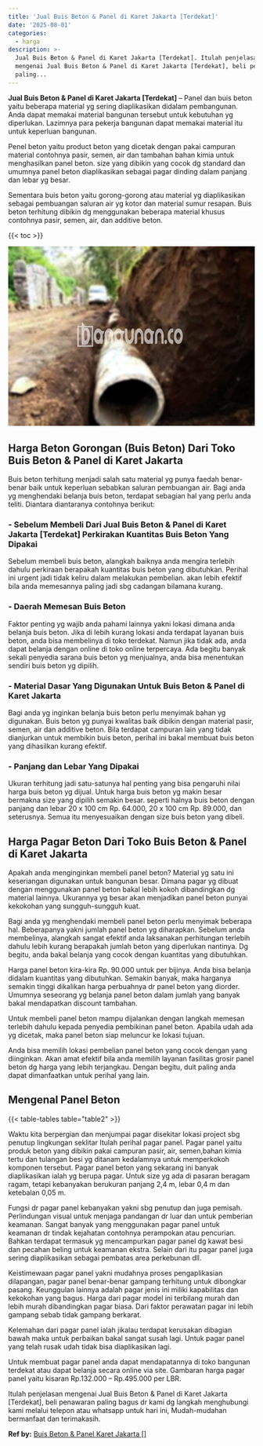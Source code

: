 ```yaml
---
title: 'Jual Buis Beton & Panel di Karet Jakarta [Terdekat]'
date: '2025-08-01'
categories:
  - harga
description: >-
  Jual Buis Beton & Panel di Karet Jakarta [Terdekat]. Itulah penjelasan
  mengenai Jual Buis Beton & Panel di Karet Jakarta [Terdekat], beli penawaran
  paling...
---
```


**Jual Buis Beton & Panel di Karet Jakarta \[Terdekat\]** – Panel dan buis beton yaitu beberapa material yg sering diaplikasikan didalam pembangunan. Anda dapat memakai material bangunan tersebut untuk kebutuhan yg diperlukan. Lazimnya para pekerja bangunan dapat memakai material itu untuk keperluan bangunan.

Penel beton yaitu product beton yang dicetak dengan pakai campuran material contohnya pasir, semen, air dan tambahan bahan kimia untuk menghasilkan panel beton. size yang dibikin yang cocok dg standard dan umumnya panel beton diaplikasikan sebagai pagar dinding dalam panjang dan lebar yg besar.

Sementara buis beton yaitu gorong-gorong atau material yg diaplikasikan sebagai pembuangan saluran air yg kotor dan material sumur resapan. Buis beton terhitung dibikin dg menggunakan beberapa material khusus contohnya pasir, semen, air, dan additive beton.

{{< toc >}}

![Jual Buis Beton & Panel di Karet Jakarta [Terdekat]](/images/jual-panel-buis-beton-murah-14.png)

## Harga Beton Gorongan (Buis Beton) Dari Toko Buis Beton & Panel di Karet Jakarta

Buis beton terhitung menjadi salah satu material yg punya faedah benar-benar baik untuk keperluan sebabkan saluran pembuangan air. Bagi anda yg menghendaki belanja buis beton, terdapat sebagian hal yang perlu anda teliti. Diantara diantaranya contohnya berikut:

### \- Sebelum Membeli Dari Jual Buis Beton & Panel di Karet Jakarta \[Terdekat\] Perkirakan Kuantitas Buis Beton Yang Dipakai

Sebelum membeli buis beton, alangkah baiknya anda mengira terlebih dahulu perkiraan berapakah kuantitas buis beton yang dibutuhkan. Perihal ini urgent jadi tidak keliru dalam melakukan pembelian. akan lebih efektif bila anda memesannya paling jadi sbg cadangan bilamana kurang.

### \- Daerah Memesan Buis Beton

Faktor penting yg wajib anda pahami lainnya yakni lokasi dimana anda belanja buis beton. Jika di lebih kurang lokasi anda terdapat layanan buis beton, anda bisa membelinya di toko terdekat. Namun jika tidak ada, anda dapat belanja dengan online di toko online terpercaya. Ada begitu banyak sekali penyedia sarana buis beton yg menjualnya, anda bisa menentukan sendiri buis beton yg dipilih.

### \- Material Dasar Yang Digunakan Untuk Buis Beton & Panel di Karet Jakarta

Bagi anda yg inginkan belanja buis beton perlu menyimak bahan yg digunakan. Buis beton yg punyai kwalitas baik dibikin dengan material pasir, semen, air dan additive beton. Bila terdapat campuran lain yang tidak dianjurkan untuk membikin buis beton, perihal ini bakal membuat buis beton yang dihasilkan kurang efektif.

### \- Panjang dan Lebar Yang Dipakai

Ukuran terhitung jadi satu-satunya hal penting yang bisa pengaruhi nilai harga buis beton yg dijual. Untuk harga buis beton yg makin besar bermakna size yang dipilih semakin besar. seperti halnya buis beton dengan panjang dan lebar 20 x 100 cm Rp. 64.000, 20 x 100 cm Rp. 89.000, dan seterusnya. Semua itu menyesuaikan dengan size buis beton yang dibeli.

## Harga Pagar Beton Dari Toko Buis Beton & Panel di Karet Jakarta

Apakah anda menginginkan membeli panel beton? Material yg satu ini keseriangan digunakan untuk bangunan besar. Dimana pagar yg dibuat dengan menggunakan panel beton bakal lebih kokoh dibandingkan dg material lainnya. Ukurannya yg besar akan menjadikan panel beton punyai kekokohan yang sungguh-sungguh kuat.

Bagi anda yg menghendaki membeli panel beton perlu menyimak beberapa hal. Beberapanya yakni jumlah panel beton yg diharapkan. Sebelum anda membelinya, alangkah sangat efektif anda laksanakan perhitungan terlebih dahulu lebih kurang berapakah jumlah beton yang diperlukan nantinya. Dg begitu, anda bakal belanja yang cocok dengan kuantitas yang dibutuhkan.

Harga panel beton kira-kira Rp. 90.000 untuk per bijinya. Anda bisa belanja didalam kuantitas yang dibutuhkan. Semakin banyak, maka harganya semakin tinggi dikalikan harga perbuahnya dr panel beton yang diorder. Umumnya seseorang yg belanja panel beton dalam jumlah yang banyak bakal mendapatkan discount tambahan.

Untuk membeli panel beton mampu dijalankan dengan langkah memesan terlebih dahulu kepada penyedia pembikinan panel beton. Apabila udah ada yg dicetak, maka panel beton siap meluncur ke lokasi tujuan.

Anda bisa memilih lokasi pembelian panel beton yang cocok dengan yang diinginkan. Akan amat efektif bila anda memilih layanan fasilitas grosir panel beton dg harga yang lebih terjangkau. Dengan begitu, duit paling anda dapat dimanfaatkan untuk perihal yang lain.

## Mengenal Panel Beton

{{< table-tables table="table2" >}}

Waktu kita berpergian dan menjumpai pagar disekitar lokasi project sbg penutup lingkungan seklitar Itulah perihal pagar panel. Pagar panel yaitu produk beton yang dibikin pakai campuran pasir, air, semen,bahan kimia tertu dan tulangan besi yg ditanam kedalamnya untuk memperkokoh komponen tersebut. Pagar panel beton yang sekarang ini banyak diaplikasikan ialah yg berupa pagar. Untuk size yg ada di pasaran beragam ragam, tetapi kebanyakan berukuran panjang 2,4 m, lebar 0,4 m dan ketebalan 0,05 m.

Fungsi dr pagar panel kebanyakan yakni sbg penutup dan juga pemisah. Perlindungan visual untuk menjaga pandangan dr luar dan untuk pemberian keamanan. Sangat banyak yang menggunakan pagar panel untuk keamanan dr tindak kejahatan contohnya perampokan atau pencurian. Bahkan terdapat termasuk yg mencampurkan pagar panel dg kawat besi dan pecahan beling untuk keamanan ekstra. Selain dari itu pagar panel juga sering diaplikasikan sebagai pembatas area perkebunan dll.

Keistimewaan pagar panel yakni mudahnya proses pengaplikasian dilapangan, pagar panel benar-benar gampang terhitung untuk dibongkar pasang. Keunggulan lainnya adalah pagar jenis ini miliki kapabilitas dan kekokohan yang bagus. Harga dari pagar model ini terbilang murah dan lebih murah dibandingkan pagar biasa. Dari faktor perawatan pagar ini lebih gampang sebab tidak gampang berkarat.

Kelemahan dari pagar panel ialah jikalau terdapat kerusakan dibagian bawah maka untuk perbaikan bakal sangat susah lagi. Untuk pagar panel yang telah rusak udah tidak bisa diaplikasikan lagi.

Untuk membuat pagar panel anda dapat mendapatannya di toko bangunan terdekat atau dapat belanja secara online via site. Gambaran harga pagar panel yaitu kisaran Rp.132.000 – Rp.495.000 per LBR.

Itulah penjelasan mengenai Jual Buis Beton & Panel di Karet Jakarta \[Terdekat\], beli penawaran paling bagus dr kami dg langkah menghubungi kami melalui telepon atau whatsapp untuk hari ini, Mudah-mudahan bermanfaat dan terimakasih.

**Ref by:** [Buis Beton & Panel Karet Jakarta []](https://id.wikipedia.org/wiki/Buis)

